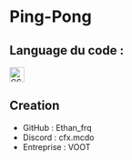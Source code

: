 # Ping-Pong

## Language du code :

  <tr>
    <td>
      <img width="26px" alt="CSS" src="https://upload.wikimedia.org/wikipedia/commons/thumb/1/19/C_Logo.png/725px-C_Logo.png">
    </td>
  </tr>

## Creation 

 - GitHub : Ethan_frq
 - Discord : cfx.mcdo
 - Entreprise : VOOT  

